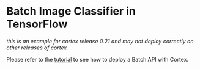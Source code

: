 # Batch Image Classifier in TensorFlow

_this is an example for cortex release 0.21 and may not deploy correctly on other releases of cortex_

<!-- CORTEX_VERSION_MINOR -->
Please refer to the [tutorial](https://docs.cortex.dev/v/0.21/batch-api/image-classifier#deploy-your-batch-api) to see how to deploy a Batch API with Cortex.
